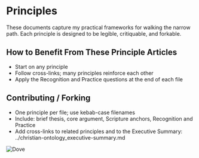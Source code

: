 # Principles

These documents capture my practical frameworks for walking the narrow path. Each principle is designed to be legible, critiquable, and forkable.

## How to Benefit From These Principle Articles
- Start on any principle
- Follow cross-links; many principles reinforce each other
- Apply the Recognition and Practice questions at the end of each file

## Contributing / Forking
- One principle per file; use kebab-case filenames
- Include: brief thesis, core argument, Scripture anchors, Recognition and Practice
- Add cross-links to related principles and to the Executive Summary: ../christian-ontology_executive-summary.md

![Dove](../artworks/dove.png)

